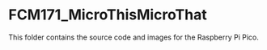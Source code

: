# FCM171_MicroThisMicroThat

This folder contains the source code and images for the Raspberry Pi Pico.

